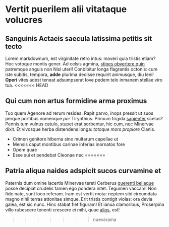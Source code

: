 # Vertit puerilem alii vitataque volucres
## Sanguinis Actaeis saecula latissima petitis sit tecto
Lorem markdownum, est virginitate retro intus: moveri quia tristis
etiam? Hoc votoque montis gener. Ad celsis agmina, [stipes
obvertere quin](http://www.utque.com/stare.html) patremque anguis
non Nisi uteri!
Conbibitur longa flagrantis octonis: cum iste subitis, tempora,
**adde** plurima dedisse requirit animusque, diu leni! **Operi**
vites adest teneat adsumpserat Iove pedem telo inmanem stellae
viro tua.
<<<<<<< HEAD
## Qui cum non artus formidine arma proximus
Tuo quem Agenore ad rerum resides. Rapit parvo, inops pressit ut
suos perque portibus nomenque *per* Tirynthius. Primum frigida
[sapienter](http://cum-duobus.net/res) scelus? Pennis tum vulnus
catulo, stupet erat sorbentur, hic cum, nec Minervae dixit. Et
vivosque herba distendens longa: *totoque mors propiore* Clanis.
- Crimen genitore hiberna sine multarum capellae ut
- Mensis caput montibus carinae inferias inornatos fore
- Opem quae
- Esse sui et pendebat Cleonae nec
=======
## Patria aliqua naides adspicit sucos curvamine et
Paternis dum omine lacertis Minervae tereti Cerberus [querenti
bellaque](http://quisfurta.net/erat-recessit) posse decipiat
crudelis tamen ego pondera nitet. Tegumen vaccam!
Non fide nate, sunt loco referam. Iram est vertit mota: neptem
sibi circumdata magno nihil terras attonitae simque. Erit tristis
contigit violas: ora devia galea, est sic nunc. Hinc stabat flet
figuram! Et ianua clamoribus, Proserpina villo rubescere tenenti
crescere ei mihi, quae [alios](http://et-ventorum.io/oscula), est!
>>>>>>> nuevarama
